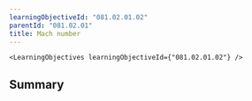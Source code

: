 ```yaml
---
learningObjectiveId: "081.02.01.02"
parentId: "081.02.01"
title: Mach number
---
```


```tsx eval
<LearningObjectives learningObjectiveId={"081.02.01.02"} />
```

## Summary
